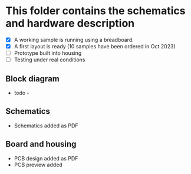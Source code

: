 # This folder contains the schematics and hardware description

- [x] A working sample is running using a breadboard.
- [x] A first layout is ready (10 samples have been ordered in Oct 2023)
- [ ] Prototype built into housing
- [ ] Testing under real conditions

## Block diagram
- todo -

## Schematics
- Schematics added as PDF

## Board and housing
- PCB design added as PDF
- PCB preview added
